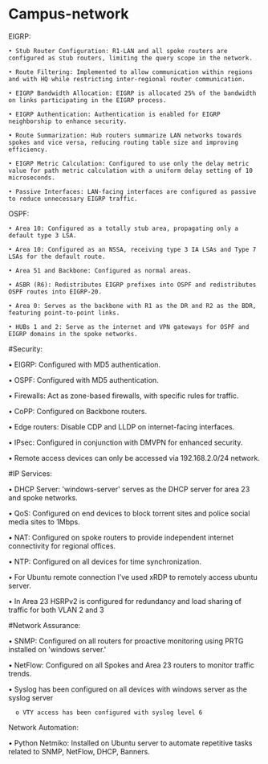 # Campus-network

EIGRP:

    • Stub Router Configuration: R1-LAN and all spoke routers are configured as stub routers, limiting the query scope in the network.

    • Route Filtering: Implemented to allow communication within regions and with HQ while restricting inter-regional router communication.

    • EIGRP Bandwidth Allocation: EIGRP is allocated 25% of the bandwidth on links participating in the EIGRP process.

    • EIGRP Authentication: Authentication is enabled for EIGRP neighborship to enhance security.

    • Route Summarization: Hub routers summarize LAN networks towards spokes and vice versa, reducing routing table size and improving efficiency.

    • EIGRP Metric Calculation: Configured to use only the delay metric value for path metric calculation with a uniform delay setting of 10 microseconds.

    • Passive Interfaces: LAN-facing interfaces are configured as passive to reduce unnecessary EIGRP traffic.

OSPF:

    • Area 10: Configured as a totally stub area, propagating only a default type 3 LSA.

    • Area 10: Configured as an NSSA, receiving type 3 IA LSAs and Type 7 LSAs for the default route.

    • Area 51 and Backbone: Configured as normal areas.

    • ASBR (R6): Redistributes EIGRP prefixes into OSPF and redistributes OSPF routes into EIGRP-20.

    • Area 0: Serves as the backbone with R1 as the DR and R2 as the BDR, featuring point-to-point links.

    • HUBs 1 and 2: Serve as the internet and VPN gateways for OSPF and EIGRP domains in the spoke networks.



#Security:

•	EIGRP: Configured with MD5 authentication.

•	OSPF: Configured with MD5 authentication.

•	Firewalls: Act as zone-based firewalls, with specific rules for traffic.

•	CoPP: Configured on Backbone routers.

•	Edge routers: Disable CDP and LLDP on internet-facing interfaces.

•	IPsec: Configured in conjunction with DMVPN for enhanced security.

•	Remote access devices can only be accessed via 192.168.2.0/24 network.


#IP Services:

•	DHCP Server: 'windows-server' serves as the DHCP server for area 23 and spoke networks.

•	QoS: Configured on end devices to block torrent sites and police social media sites to 1Mbps.

•	NAT: Configured on spoke routers to provide independent internet connectivity for regional offices.

•	NTP: Configured on all devices for time synchronization.

•	For Ubuntu remote connection I’ve used xRDP to remotely access ubuntu server.

•	In Area 23 HSRPv2 is configured for redundancy and load sharing of traffic for both VLAN 2 and 3


#Network Assurance:

•	SNMP: Configured on all routers for proactive monitoring using PRTG installed on 'windows server.'

•	NetFlow: Configured on all Spokes and Area 23 routers to monitor traffic trends.

•	Syslog has been configured on all devices with windows server as the syslog server

      o	VTY access has been configured with syslog level 6

Network Automation:

•	Python Netmiko: Installed on Ubuntu server to automate repetitive tasks related to SNMP, NetFlow, DHCP, Banners.
